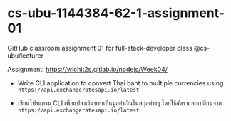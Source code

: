 # cs-ubu-1144384-62-1-assignment-01

GitHub classroom assignment 01 for full-stack-developer class @cs-ubu/lecturer

Assignment:
https://wichit2s.gitlab.io/nodejs/Week04/

* Write CLI application to convert Thai baht to multiple currencies using `https://api.exchangeratesapi.io/latest`

* เขียนโปรแกรม CLI เพื่อแปลงเงินบาทเป็นมูลค่าเงินในสกุลต่างๆ โดยใช้อัตราแลกเปลี่ยนจาก `https://api.exchangeratesapi.io/latest`

